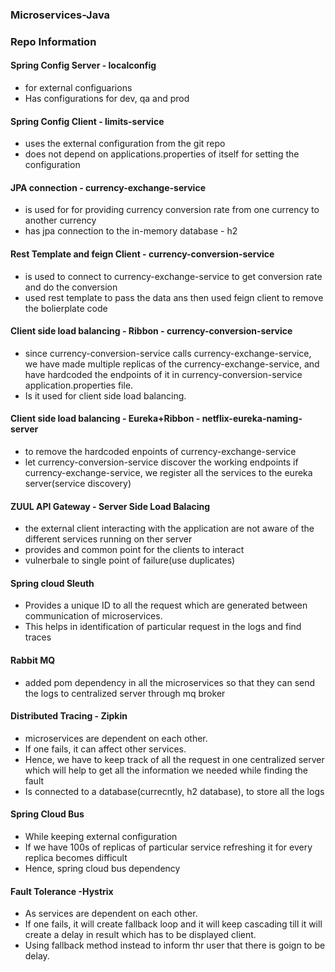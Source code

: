 ### Microservices-Java

### Repo Information

#### Spring Config Server - localconfig
  - for external configuarions 
  - Has configurations for dev, qa and prod

#### Spring Config Client - limits-service 
  - uses the external configuration from the git repo 
  - does not depend on applications.properties of itself for setting the configuration
 
#### JPA connection - currency-exchange-service
  - is used for for providing currency conversion rate from one currency to another currency
  - has jpa connection to the in-memory database - h2
  
#### Rest Template and feign Client - currency-conversion-service
 - is used to connect to currency-exchange-service to get conversion rate and do the conversion
 - used rest template to pass the data ans then used feign client to remove the bolierplate code

#### Client side load balancing - Ribbon - currency-conversion-service
 - since currency-conversion-service calls currency-exchange-service, we have made multiple replicas of the currency-exchange-service, and have hardcoded the endpoints of it in currency-conversion-service application.properties file. 
  - Is it used for client side load balancing.
  
 #### Client side load balancing - Eureka+Ribbon - netflix-eureka-naming-server
  - to remove the hardcoded enpoints of currency-exchange-service 
  - let currency-conversion-service discover the working endpoints if currency-exchange-service, we register all the services to the eureka server(service discovery)
  
#### ZUUL API Gateway - Server Side Load Balacing
 - the external client interacting with the application are not aware of the different services running on ther server 
 - provides and common point for the clients to interact
 - vulnerbale to single point of failure(use duplicates)
 
#### Spring cloud Sleuth 
 - Provides a unique ID to all the request which are generated between communication of microservices.
 - This helps in identification of particular request in the logs and find traces
 
#### Rabbit MQ 
 - added pom dependency in all the microservices so that they can send the logs to centralized server through mq broker
 
#### Distributed Tracing - Zipkin
 - microservices are dependent on each other. 
 - If one fails, it can affect other services. 
 - Hence, we have to keep track of all the request in one centralized server which will help to get all the information we needed while finding the fault
 - Is connected to a database(currecntly, h2 database), to store all the logs
 
#### Spring Cloud Bus
 - While keeping external configuration 
 - If we have 100s of replicas of particular service refreshing it for every replica becomes difficult 
 - Hence, spring cloud bus dependency

#### Fault Tolerance -Hystrix
 - As services are dependent on each other.
 - If one fails, it will create fallback loop and it will keep cascading till it will create a delay in result which has to be displayed client.
 - Using fallback method instead to inform thr user that there is goign to be delay.
